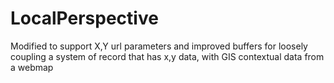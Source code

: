 # LocalPerspective
Modified to support X,Y url parameters and improved buffers for loosely coupling a system of record that has  x,y data, with GIS contextual data from a webmap
